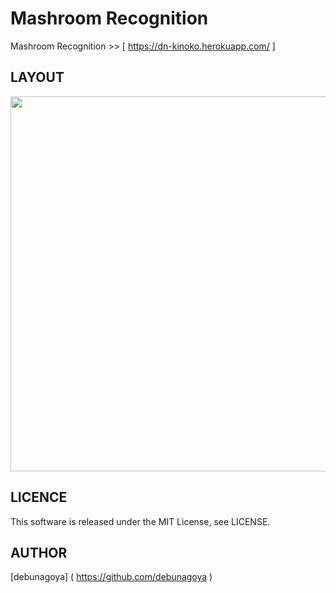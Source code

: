 # Mashroom Recognition

Mashroom Recognition >> [ https://dn-kinoko.herokuapp.com/ ]

## LAYOUT
<img src="https://user-images.githubusercontent.com/51310989/80277458-0c1fac80-872a-11ea-901c-173d77c42d4a.png" width="600"/>

## LICENCE
This software is released under the MIT License, see LICENSE.

## AUTHOR
[debunagoya] ( https://github.com/debunagoya )

